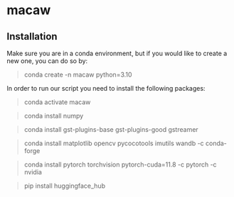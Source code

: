 # macaw

## Installation
Make sure you are in a conda environment, but if you would like to create a new one, you can do so by:

> conda create -n macaw python=3.10

In order to run our script you need to install the following packages:

> conda activate macaw

> conda install numpy

> conda install gst-plugins-base gst-plugins-good gstreamer

> conda install matplotlib opencv pycocotools imutils wandb -c conda-forge

> conda install pytorch torchvision pytorch-cuda=11.8 -c pytorch -c nvidia

> pip install huggingface_hub 
